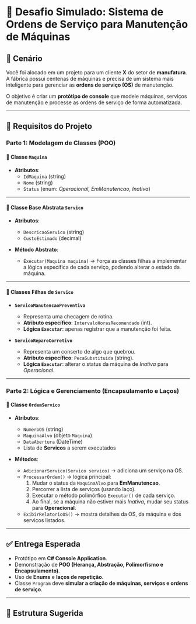 # 🚀 Desafio Simulado: Sistema de Ordens de Serviço para Manutenção de Máquinas

## 📌 Cenário
Você foi alocado em um projeto para um cliente **X** do setor de **manufatura**.  
A fábrica possui centenas de máquinas e precisa de um sistema mais inteligente para gerenciar as **ordens de serviço (OS)** de manutenção.  

O objetivo é criar um **protótipo de console** que modele máquinas, serviços de manutenção e processe as ordens de serviço de forma automatizada.

---

## 🎯 Requisitos do Projeto

### Parte 1: Modelagem de Classes (POO)

#### 🔹 Classe `Maquina`
- **Atributos**:
  - `IdMaquina` (string)
  - `Nome` (string)
  - `Status` (enum: *Operacional, EmManutencao, Inativa*)

---

#### 🔹 Classe Base Abstrata `Servico`
- **Atributos**:
  - `DescricaoServico` (string)
  - `CustoEstimado` (decimal)

- **Método Abstrato**:
  - `Executar(Maquina maquina)` → Força as classes filhas a implementar a lógica específica de cada serviço, podendo alterar o estado da máquina.

---

#### 🔹 Classes Filhas de `Servico`

- **`ServicoManutencaoPreventiva`**  
  - Representa uma checagem de rotina.  
  - **Atributo específico**: `IntervaloHorasRecomendado` (int).  
  - **Lógica `Executar`**: apenas registrar que a manutenção foi feita.

- **`ServicoReparoCorretivo`**  
  - Representa um conserto de algo que quebrou.  
  - **Atributo específico**: `PecaSubstituida` (string).  
  - **Lógica `Executar`**: alterar o status da máquina de *Inativa* para *Operacional*.

---

### Parte 2: Lógica e Gerenciamento (Encapsulamento e Laços)

#### 🔹 Classe `OrdemServico`
- **Atributos**:
  - `NumeroOS` (string)
  - `MaquinaAlvo` (objeto `Maquina`)
  - `DataAbertura` (DateTime)
  - Lista de **Servicos** a serem executados

- **Métodos**:
  - `AdicionarServico(Servico servico)` → adiciona um serviço na OS.  
  - `ProcessarOrdem()` → lógica principal:
    1. Mudar o status da `MaquinaAlvo` para **EmManutencao**.
    2. Percorrer a lista de serviços (usando laço).
    3. Executar o método polimórfico `Executar()` de cada serviço.
    4. Ao final, se a máquina não estiver mais *Inativa*, mudar seu status para **Operacional**.
  - `ExibirRelatorioOS()` → mostra detalhes da OS, da máquina e dos serviços listados.

---

## ✅ Entrega Esperada
- Protótipo em **C# Console Application**.
- Demonstração de **POO (Herança, Abstração, Polimorfismo e Encapsulamento)**.
- Uso de **Enums** e **laços de repetição**.
- Classe `Program` deve **simular a criação de máquinas, serviços e ordens de serviço**.

---

## 📂 Estrutura Sugerida
